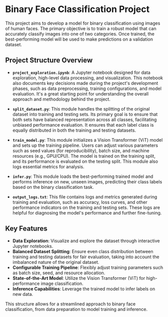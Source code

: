 # Binary Face Classification Project

This project aims to develop a model for binary classification using images of human faces. The primary objective is to train a robust model that can accurately classify images into one of two categories. Once trained, the best-performing model will be used to make predictions on a validation dataset.

## Project Structure Overview

- **`project_exploration.ipynb`**: A Jupyter notebook designed for data exploration, high-level data processing, and visualization. This notebook also documents key decisions made during the project's development phases, such as data preprocessing, training configurations, and model evaluation. It's a great starting point for understanding the overall approach and methodology behind the project.

- **`split_dataset.py`**: This module handles the splitting of the original dataset into training and testing sets. Its primary goal is to ensure that both sets have balanced representation across all classes, facilitating unbiased performance evaluation. It ensures that each label class is equally distributed in both the training and testing datasets.

- **`train_model.py`**: This module initializes a Vision Transformer (ViT) model and sets up the training pipeline. Users can adjust various parameters such as seed values (for reproducibility), batch size, and machine resources (e.g., GPU/CPU). The model is trained on the training split, and its performance is evaluated on the testing split. This module also logs essential metrics for analysis.

- **`infer.py`**: This module loads the best-performing trained model and performs inference on new, unseen images, predicting their class labels based on the binary classification task.

- **`output_logs.txt`**: This file contains logs and metrics generated during training and evaluation, such as accuracy, loss curves, and other performance indicators on the training and testing sets. These logs are helpful for diagnosing the model's performance and further fine-tuning.

## Key Features

- **Data Exploration**: Visualize and explore the dataset through interactive Jupyter notebooks.
- **Balanced Dataset Splitting**: Ensure even class distribution between training and testing datasets for fair evaluation, taking into account the imbalanced nature of the original dataset.
- **Configurable Training Pipeline**: Flexibly adjust training parameters such as batch size, seed, and resource allocation.
- **State-of-the-Art Model**: Utilize the Vision Transformer (ViT) for high-performance image classification.
- **Inference Capabilities**: Leverage the trained model to infer labels on new data.

This structure allows for a streamlined approach to binary face classification, from data preparation to model training and inference.
